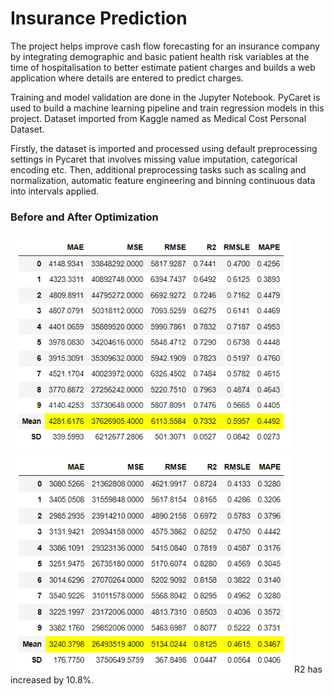 # Insurance Prediction
The project helps improve cash flow forecasting for an insurance company by integrating demographic and basic patient health risk variables at the time of hospitalisation to better estimate patient charges and builds a web application where details are entered to predict charges.

Training and model validation are done in the Jupyter Notebook. PyCaret is used to build a machine learning pipeline and train regression models in this project. Dataset imported from Kaggle named as Medical Cost Personal Dataset.

Firstly, the dataset is imported and processed using default preprocessing settings in Pycaret that involves missing value imputation, categorical encoding etc. Then, additional preprocessing tasks such as scaling and normalization, automatic feature engineering and binning continuous data into intervals applied. 

### Before and After Optimization

<img src="https://github.com/Snehal-2310/Insurance-Bill-Prediction/blob/main/Images/First%20approach.PNG" alt="Model without optimization" width=450 height=350/> <img src="https://github.com/Snehal-2310/Insurance-Bill-Prediction/blob/main/Images/Second%20approach.PNG" alt="Model after optimization" width=450 height=350/>
R2 has increased by 10.8%.



